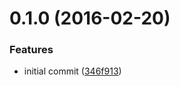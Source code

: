 <a name="0.1.0"></a>
# 0.1.0 (2016-02-20)


### Features

* initial commit ([346f913](https://github.com/kapanlagi-network/eslint-config-kln/commit/346f913))




